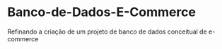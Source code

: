 # Banco-de-Dados-E-Commerce

Refinando a criação de um projeto de banco de dados conceitual de e-commerce
